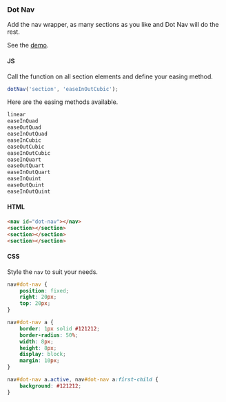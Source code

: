 ### Dot Nav

Add the nav wrapper, as many sections as you like and Dot Nav will do the rest.

See the [demo](https://codepen.io/Rueb/pen/WabbEo).

#### JS

Call the function on all section elements and define your easing method.

```js
dotNav('section', 'easeInOutCubic');
```

Here are the easing methods available.

```js
linear
easeInQuad
easeOutQuad
easeInOutQuad
easeInCubic
easeOutCubic
easeInOutCubic
easeInQuart
easeOutQuart
easeInOutQuart
easeInQuint
easeOutQuint
easeInOutQuint
```

#### HTML

```html
<nav id="dot-nav"></nav>
<section></section>
<section></section>
<section></section>
```

#### CSS

Style the ```nav``` to suit your needs.

```css
nav#dot-nav {
    position: fixed;
    right: 20px;
    top: 20px;
}

nav#dot-nav a {
    border: 1px solid #121212;
    border-radius: 50%;
    width: 8px;
    height: 8px;
    display: block;
    margin: 10px;
}

nav#dot-nav a.active, nav#dot-nav a:first-child {
    background: #121212;
}
```
